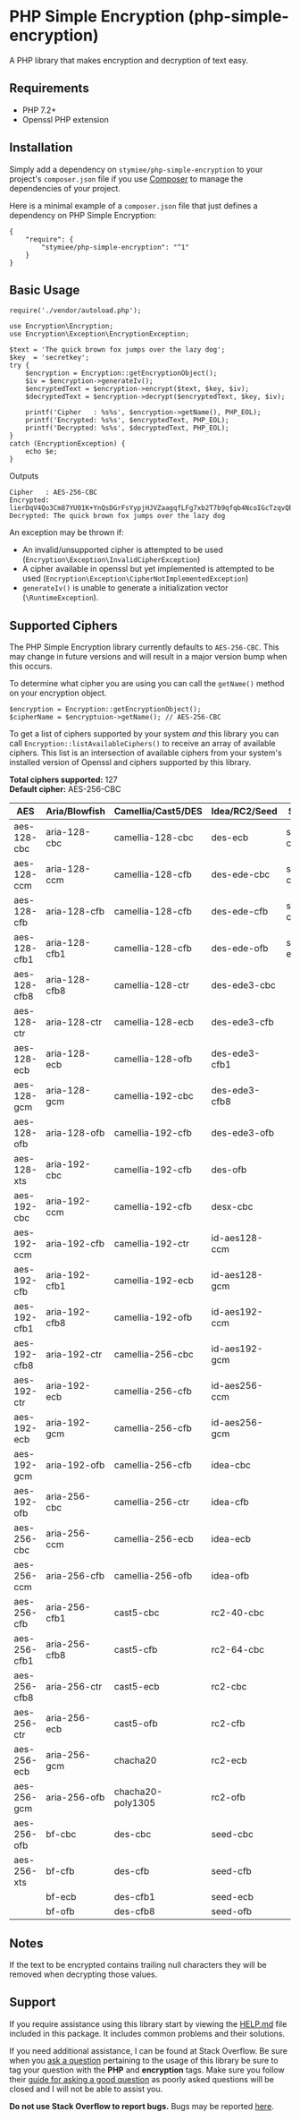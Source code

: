 # PHP Simple Encryption (php-simple-encryption)

A PHP library that makes encryption and decryption of text easy.

## Requirements

- PHP 7.2+
- Openssl PHP extension

## Installation

Simply add a dependency on `stymiee/php-simple-encryption` to your project's `composer.json` file if you 
use [Composer](http://getcomposer.org/) to manage the dependencies of your project.

Here is a minimal example of a `composer.json` file that just defines a dependency on PHP Simple Encryption:

    {
        "require": {
            "stymiee/php-simple-encryption": "^1"
        }
    }

## Basic Usage

    require('./vendor/autoload.php');
        
    use Encryption\Encryption;
    use Encryption\Exception\EncryptionException;
    
    $text = 'The quick brown fox jumps over the lazy dog';
    $key  = 'secretkey';
    try {
        $encryption = Encryption::getEncryptionObject();
        $iv = $encryption->generateIv();
        $encryptedText = $encryption->encrypt($text, $key, $iv);
        $decryptedText = $encryption->decrypt($encryptedText, $key, $iv);
        
        printf('Cipher   : %s%s', $encryption->getName(), PHP_EOL);
        printf('Encrypted: %s%s', $encryptedText, PHP_EOL);
        printf('Decrypted: %s%s', $decryptedText, PHP_EOL);
    }
    catch (EncryptionException) {
        echo $e;
    }
    
Outputs

    Cipher   : AES-256-CBC
    Encrypted: lierDqV4Qo3Cm87YU01K+YnQsDGrFsYypjHJVZaagqfLFg7xb2T7b9qfqb4NcoIGcTzqvQbOx72AVgbuRFxqgg==
    Decrypted: The quick brown fox jumps over the lazy dog

An exception may be thrown if:
- An invalid/unsupported cipher is attempted to be used (`Encryption\Exception\InvalidCipherException`)
- A cipher available in openssl but yet implemented is attempted to be used (`Encryption\Exception\CipherNotImplementedException`)
- `generateIv()` is unable to generate a initialization vector (`\RuntimeException`).

## Supported Ciphers

The PHP Simple Encryption library currently defaults to `AES-256-CBC`. This may change in future versions and will 
result in a major version bump when this occurs.
 
To determine what cipher you are using you can call the `getName()` method on your encryption object.

    $encryption = Encryption::getEncryptionObject();
    $cipherName = $encryptuion->getName(); // AES-256-CBC
    
To get a list of ciphers supported by your system *and* this library you can call `Encryption::listAvailableCiphers()`
to receive an array of available ciphers. This list is an intersection of available ciphers from your system's
installed version of Openssl and ciphers supported by this library.    

**Total ciphers supported:** 127    
**Default cipher:** AES-256-CBC

| AES          | Aria/Blowfish | Camellia/Cast5/DES | Idea/RC2/Seed | SM4           |
|--------------|---------------|--------------------|---------------|---------------|
| aes-128-cbc  | aria-128-cbc  | camellia-128-cbc   | des-ecb       | sm4-cbc       |
| aes-128-ccm  | aria-128-ccm  | camellia-128-cfb   | des-ede-cbc   | sm4-cfb       |
| aes-128-cfb  | aria-128-cfb  | camellia-128-cfb   | des-ede-cfb   | sm4-ctr       |
| aes-128-cfb1 | aria-128-cfb1 | camellia-128-cfb   | des-ede-ofb   | sm4-ecb       |
| aes-128-cfb8 | aria-128-cfb8 | camellia-128-ctr   | des-ede3-cbc  |               |
| aes-128-ctr  | aria-128-ctr  | camellia-128-ecb   | des-ede3-cfb  |               |
| aes-128-ecb  | aria-128-ecb  | camellia-128-ofb   | des-ede3-cfb1 |               |
| aes-128-gcm  | aria-128-gcm  | camellia-192-cbc   | des-ede3-cfb8 |               |
| aes-128-ofb  | aria-128-ofb  | camellia-192-cfb   | des-ede3-ofb  |               |
| aes-128-xts  | aria-192-cbc  | camellia-192-cfb   | des-ofb       |               |
| aes-192-cbc  | aria-192-ccm  | camellia-192-cfb   | desx-cbc      |               |
| aes-192-ccm  | aria-192-cfb  | camellia-192-ctr   | id-aes128-ccm |               |
| aes-192-cfb  | aria-192-cfb1 | camellia-192-ecb   | id-aes128-gcm |               |
| aes-192-cfb1 | aria-192-cfb8 | camellia-192-ofb   | id-aes192-ccm |               |
| aes-192-cfb8 | aria-192-ctr  | camellia-256-cbc   | id-aes192-gcm |               |
| aes-192-ctr  | aria-192-ecb  | camellia-256-cfb   | id-aes256-ccm |               |
| aes-192-ecb  | aria-192-gcm  | camellia-256-cfb   | id-aes256-gcm |               |
| aes-192-gcm  | aria-192-ofb  | camellia-256-cfb   | idea-cbc      |               |
| aes-192-ofb  | aria-256-cbc  | camellia-256-ctr   | idea-cfb      |               |
| aes-256-cbc  | aria-256-ccm  | camellia-256-ecb   | idea-ecb      |               |
| aes-256-ccm  | aria-256-cfb  | camellia-256-ofb   | idea-ofb      |               |
| aes-256-cfb  | aria-256-cfb1 | cast5-cbc          | rc2-40-cbc    |               |
| aes-256-cfb1 | aria-256-cfb8 | cast5-cfb          | rc2-64-cbc    |               |
| aes-256-cfb8 | aria-256-ctr  | cast5-ecb          | rc2-cbc       |               |
| aes-256-ctr  | aria-256-ecb  | cast5-ofb          | rc2-cfb       |               |
| aes-256-ecb  | aria-256-gcm  | chacha20           | rc2-ecb       |               |
| aes-256-gcm  | aria-256-ofb  | chacha20-poly1305  | rc2-ofb       |               |
| aes-256-ofb  | bf-cbc        | des-cbc            | seed-cbc      |               |
| aes-256-xts  | bf-cfb        | des-cfb            | seed-cfb      |               |
|              | bf-ecb        | des-cfb1           | seed-ecb      |               |
|              | bf-ofb        | des-cfb8           | seed-ofb      |               |


## Notes

If the text to be encrypted contains trailing null characters they will be removed when decrypting those values.

## Support

If you require assistance using this library start by viewing the [HELP.md](HELP.md) file included in this package. It 
includes common problems and their solutions.

If you need additional assistance, I can be found at Stack Overflow. Be sure when you
[ask a question](http://stackoverflow.com/questions/ask?tags=php,encryption,openssl) pertaining to the usage of
this library be sure to tag your question with the **PHP** and **encryption** tags. Make sure you follow their
[guide for asking a good question](http://stackoverflow.com/help/how-to-ask) as poorly asked questions will be closed
and I will not be able to assist you.

**Do not use Stack Overflow to report bugs.** Bugs may be reported [here](https://github.com/stymiee/php-simple-encryption/issues/new).
